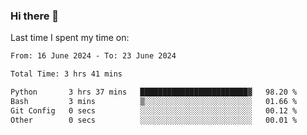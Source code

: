 ### Hi there 👋

<!--
**Grav1tum/Grav1tum** is a ✨ _special_ ✨ repository because its `README.md` (this file) appears on your GitHub profile.

Here are some ideas to get you started:

- 🔭 I’m currently working on ...
- 🌱 I’m currently learning ...
- 👯 I’m looking to collaborate on ...
- 🤔 I’m looking for help with ...
- 💬 Ask me about ...
- 📫 How to reach me: ...
- 😄 Pronouns: ...
- ⚡ Fun fact: ...
-->
Last time I spent my time on:
<!--START_SECTION:waka-->

```txt
From: 16 June 2024 - To: 23 June 2024

Total Time: 3 hrs 41 mins

Python       3 hrs 37 mins   ████████████████████████▓   98.20 %
Bash         3 mins          ▒░░░░░░░░░░░░░░░░░░░░░░░░   01.66 %
Git Config   0 secs          ░░░░░░░░░░░░░░░░░░░░░░░░░   00.12 %
Other        0 secs          ░░░░░░░░░░░░░░░░░░░░░░░░░   00.01 %
```

<!--END_SECTION:waka-->
